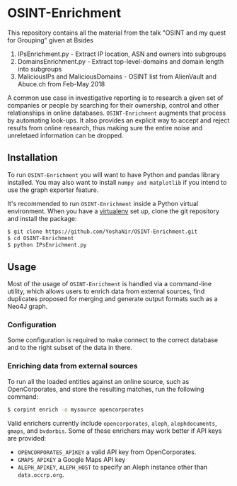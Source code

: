 # OSINT-Enrichment

This repository contains all the material from the talk "OSINT and my quest for Grouping" given at Bsides 

1. IPsEnrichment.py - Extract IP location, ASN and owners into subgroups
2. DomainsEnrichment.py - Extract top-level-domains and domain length into subgroups
3. MaliciousIPs and MaliciousDomains - OSINT list from AlienVault and Abuce.ch from Feb-May 2018


A common use case in investigative reporting is to research a given set of companies
or people by searching for their ownership, control and other relationships in
online databases. ``OSINT-Enrichment`` augments that process by automating look-ups. It
also provides an explicit way to accept and reject results from online research,
thus making sure the entire noise and unreletaed information can be dropped.

## Installation

To run ``OSINT-Enrichment`` you will want to have Python and pandas library installed. You
may also want to install ``numpy and matplotlib`` if you intend to use the graph exporter feature.

It's recommended to run ``OSINT-Enrichment`` inside a Python virtual environment. When you
have a [virtualenv](https://python-guide.readthedocs.io/en/latest/dev/virtualenvs/)
set up, clone the git repository and install the package:

```bash
$ git clone https://github.com/YoshaNir/OSINT-Enrichment.git
$ cd OSINT-Enrichment
$ python IPsEnrichment.py 
```

## Usage

Most of the usage of ``OSINT-Enrichment`` is handled via a command-line utility, which
allows users to enrich data from external sources, find duplicates proposed for
merging and generate output formats such as a Neo4J graph.

### Configuration

Some configuration is required to make  connect to the correct
database and to the right subset of the data in there.



### Enriching data from external sources

To run all the loaded entities against an online source, such as OpenCorporates,
and store the resulting matches, run the following command:

```bash
$ corpint enrich -o mysource opencorporates
```

Valid enrichers currently include ``opencorporates``, ``aleph``,
``alephdocuments``, ``gmaps``, and ``bvdorbis``. Some of these enrichers may
work better if API keys are provided:

* ``OPENCORPORATES_APIKEY`` a valid API key from OpenCorporates.
* ``GMAPS_APIKEY`` a Google Maps API key
* ``ALEPH_APIKEY``, ``ALEPH_HOST`` to specify an Aleph instance other than
  ``data.occrp.org``.
